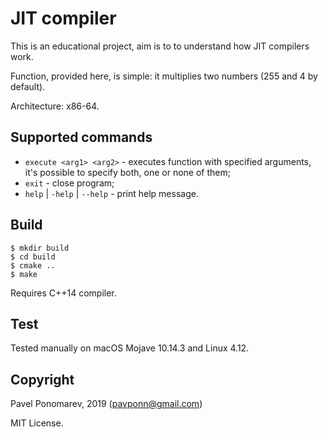 # JIT compiler
This is an educational project, aim is to to understand how JIT compilers work.

Function, provided here, is simple: it multiplies two numbers (255 and 4 by default). 

Architecture: x86-64.

## Supported commands
* `execute <arg1> <arg2>` - executes function with specified arguments, it's possible to specify both, one or none of them;
* `exit` - close program;
* `help` | `-help` | `--help` - print help message.

## Build
```
$ mkdir build
$ cd build
$ cmake ..
$ make
```
Requires C++14 compiler.

## Test
Tested manually on macOS Mojave 10.14.3 and Linux 4.12.

## Copyright
Pavel Ponomarev, 2019 (pavponn@gmail.com)

MIT License.

